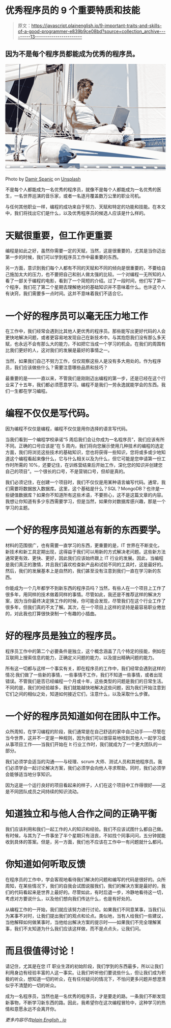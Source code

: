 # 优秀程序员的 9 个重要特质和技能

> 原文：<https://javascript.plainenglish.io/9-important-traits-and-skills-of-a-good-programmer-e839b9ce08bd?source=collection_archive---------13----------------------->

## 因为不是每个程序员都能成为优秀的程序员。

![](img/e9939dfdfe23ff5398c76ec1628c1ac1.png)

Photo by [Damir Spanic](https://unsplash.com/@spanic?utm_source=medium&utm_medium=referral) on [Unsplash](https://unsplash.com?utm_source=medium&utm_medium=referral)

不是每个人都能成为一名优秀的程序员，就像不是每个人都能成为一名优秀的医生，一名世界巡演的音乐家，或者一名逐月覆盖数万公里的职业司机。

与任何其他职业一样，编程的成功来自于努力、天赋和特定的功能和技能。在本文中，我们将找出它们是什么，以及优秀程序员的候选人应该是什么样的。

# 天赋很重要，但工作更重要

编程是如此之好，虽然你需要一定的天赋，当然，这是很重要的，尤其是当你迈出第一步的时候，我们可以学到程序员工作中最重要的东西。

另一方面，意识到我们每个人都有不同的天赋和不同的倾向是很重要的，不要给自己施加太大的压力，也不要把自己和别人做太强的比较。一个对编程一无所知的人看了一部关于编程的电影，看到了一个简短的介绍。过了一段时间，他们写了第一个程序，我们花了第二个星期去理解绝对的基础知识并不意味着什么。也许这个人有诀窍，我们需要多一点时间。这并不意味着我们不适合它。

# 一个好的程序员可以毫无压力地工作

在工作中，我们经常会遇到比其他人更优秀的程序员。那些能写出更好代码的人会更快地解决问题，或者更容易地发现自己在新技术中。与其抱怨我们没有那么多天赋，也永远不会有那么大的能力，不如把它当成一个学习的机会。在我们的周围有比我们更好的人，这对我们的发展是最好的事情之一。

当然，如果我们自己不努力工作，仅仅观察这些人是没有多大用处的。作为程序员，我们应该做些什么？需要注意哪些品质和技巧？

最重要的是——一直以来，不管我们是刚刚迈出编程的第一步，还是已经在这个行业呆了十五年，我们都必须愿意学习。编程不是我们一劳永逸就能学会的东西。我们一生都在学习编程。

# 编程不仅仅是写代码。

因为编程不仅仅是编程，编程不仅仅是用你选择的语言写代码。

当我们看到一个编程学校承诺“5 周后我们会让你成为一名程序员”，我们应该有所不同。正确的口号应该是“在 5 周内，我们将向您展示使用几种技术的编程的选定方面，我们将浏览这些技术的基础知识，您也将获得一些知识，您将或多或少地知道这个编程看起来像什么，它与什么相关以及为什么，但它可能是您申请第一份工作时所需的 10%，还要记住，在训练营结束后开始工作，深化您的知识并创建您自己的项目”。一个很长的口号，不是营销口号，但却是真的。

我们必须记住，在创建一个项目时，我们不仅仅是用某种语言编写代码。通常，我们需要将数据放入数据库。这里，这个基础是什么？SQL？MongoDB？也许是一些键值数据库？如果你不知道所有这些术语，不要担心，这不是这篇文章的内容。我想让你知道有多少东西需要学习，但是当然，如果你对数据库感兴趣，那是一个学习的主题。

# 一个好的程序员知道总有新的东西要学。

材料的范围很广，也有需要一直学习的东西，更重要的是，IT 世界在不断变化，新技术和新工具定期出现，这得益于我们可以用新的方式解决老问题。这些新方法通常更有效、更快、更好，因此我们应该始终跟上 IT 行业的发展。因此，当编程是我们真正的激情，并且我们喜欢检查新产品和试验不同的工具时，这是最好的。然后，我们的发展基本上是自然的，我们甚至没有注意到我们一直在学习新的东西。

你能成为一个几年都学不到新东西的程序员吗？当然，有些人在一个项目上工作了很多年，用同样的技术做着同样的事情。尽管如此，我还是不推荐这样的解决方案，因为当你最终决定换工作的时候，你可能会发现，尽管我们在这个行业工作了很多年，但我们真的不太了解。其次，在一个项目上这样的坚持是最容易职业倦怠的，对此我也打算很快录制一个有趣的小插曲。

# 好的程序员是独立的程序员。

程序员工作中的第二个必要条件是独立，这个概念涵盖了几个特定的技能，例如在互联网上搜索信息的能力，正确定义问题的能力，以及提出精确问题的能力。

所有这一切都与这样一个事实有关，即在程序员的工作中，我们经常会遇到这样的情况:我们做了一些新的事情，一些事情不工作，我们不知道一些事情，或者出现错误。不管我们是否已经编程一个月或十年，这些类型的问题是我们的日常生活。不同的是，我们的经验越多，我们就能越快地解决这些问题，因为我们开始注意到它们之间的相似之处，知道如何接近它们，注意什么，以及采取什么步骤。

# 一个好的程序员知道如何在团队中工作。

众所周知，在学习编程的阶段，我们通常是在自己舒适的家中自己动手——尽管在当今世界，这并不一定是一种规则，因为我们可以很容易地找到其他人一起学习或从事项目工作——当我们开始在 It 行业工作时，我们就成为了一个更大团队的一部分。

我们必须学会适当的沟通——与经理、scrum 大师、测试人员和其他程序员。我们必须学会一起讨论解决方案，我们必须学会向他人寻求帮助，同时，我们必须学会能够适当地分享知识。

因为这是一个运行良好的项目看起来的样子，人们在这个项目中工作得很好——这是不同团队成员之间持续的知识流动。

# 知道独立和与他人合作之间的正确平衡

我们应该利用和我们一起工作的人的知识和经验。我们不应该试图什么都自己做。有时候，与其为了一件事坐了半个星期只有沮丧，不如找个同事问问，五分钟就能收到具体的答案。但是，另一方面，我们也不应该在工作中一有问题就什么都问。

# 你知道如何听取反馈

在程序员的工作中，学会客观地看待我们解决的问题和编写的代码是很好的。众所周知，在某些情况下，我们的自我会试图说服我们，我们的解决方案是最好的，我们的代码看起来是世界上最好的。尽管如此，有时后退一步，冷静地看待这一切，考虑对方要说什么，以及他们想向我们传达什么，也是有好处的。

从编程工作的一开始，我们就应该努力进行讨论。如果我们不同意某事，当我们认为某事不对时，让我们提出我们的观点和论点。类似地，当有人给我们一些建议，当他解释如何做某事时，当他给出解决方案的提示时——如果我们不完全理解某事，我们不太知道为什么我们应该这样做，而不是点点头，让我们问。

# 而且很值得讨论！

请记住，尤其是在您 IT 职业生涯的初始阶段，我们学到的东西最多，所以让我们利用身边有经验丰富的人这一事实。让我们听听他们要说些什么，但让我们成为积极的听众，想知道一切的听众，在有任何疑问的情况下，不怕问更多问题并想澄清似乎不清楚的一切的听众。

成为一名程序员，当然也是一名优秀的程序员，才是要走的路。一条我们不断发现新事物，不断学习新东西的路。因此，我希望你在这次编程冒险中，这种学习的热情和意愿永远不会离开你。

*更多内容尽在*[*plain English . io*](http://plainenglish.io/)